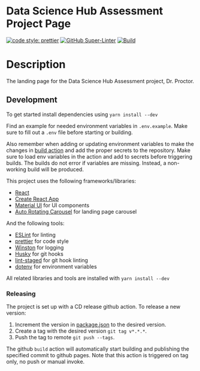 # Data Science Hub Assessment Project Page

[![code style: prettier](https://img.shields.io/badge/code_style-prettier-ff69b4.svg?style=flat-square)](https://github.com/prettier/prettier)
[![GitHub Super-Linter](https://github.com/DScienceHub/assessment/actions/workflows/lint.yml/badge.svg)](https://github.com/DScienceHub/assessment/actions/workflows/lint.yml)
[![Build](https://github.com/DScienceHub/assessment/actions/workflows/build.yml/badge.svg)](https://github.com/DScienceHub/assessment/actions/workflows/build.yml)

# Description

The landing page for the Data Science Hub Assessment project, Dr. Proctor.

## Development

To get started install dependencies using `yarn install --dev`

Find an example for needed environment variables in `.env.example`. Make sure to fill out a
`.env` file before starting or building.

Also remember when adding or updating environment variables to make the changes
in [build action](.github/workflows/build.yml) and add the proper secrets to the repository.
Make sure to load env variables in the action and add to secrets
before triggering builds. The builds do not error if variables
are missing. Instead, a non-working build will be produced.

This project uses the following frameworks/libraries:
- [React](https://reactjs.org/)
- [Create React App](https://github.com/facebook/create-react-app)
- [Material UI](https://material-ui.com/) for UI components
- [Auto Rotating Carousel](https://github.com/TeamWertarbyte/material-auto-rotating-carousel)
for landing page carousel

And the following tools:
- [ESLint](https://eslint.org/) for linting 
- [prettier](https://prettier.io/) for code style
- [Winston](https://github.com/winstonjs/winston) for logging
- [Husky](https://github.com/typicode/husky) for git hooks
- [lint-staged](https://github.com/okonet/lint-staged) for git hook linting
- [dotenv](https://github.com/motdotla/dotenv) for environment variables

All related libraries and tools are installed with `yarn install --dev`

### Releasing

The project is set up with a CD release github action. To release a new version:
1. Increment the version in [package.json](package.json) to the desired version.
2. Create a tag with the desired version `git tag v*.*.*`.
3. Push the tag to remote `git push --tags`.

The github `build` action will automatically start building and publishing the specified
commit to github pages. Note that this action is triggered on tag only, no push or manual
invoke.

